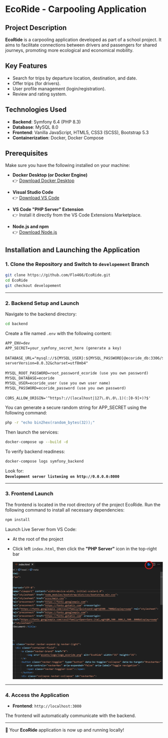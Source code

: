 # EcoRide - Carpooling Application

## Project Description

**EcoRide** is a carpooling application developed as part of a school project. It aims to facilitate connections between drivers and passengers for shared journeys, promoting more ecological and economical mobility.

## Key Features

- Search for trips by departure location, destination, and date.
- Offer trips (for drivers).
- User profile management (login/registration).
- Review and rating system.

## Technologies Used

- **Backend**: Symfony 6.4 (PHP 8.3)
- **Database**: MySQL 8.0
- **Frontend**: Vanilla JavaScript, HTML5, CSS3 (SCSS), Bootstrap 5.3
- **Containerization**: Docker, Docker Compose

## Prerequisites

Make sure you have the following installed on your machine:

- **Docker Desktop (or Docker Engine)**  
  👉 [Download Docker Desktop](https://www.docker.com/products/docker-desktop/)

- **Visual Studio Code**  
  👉 [Download VS Code](https://code.visualstudio.com/)

- **VS Code "PHP Server" Extension**  
  👉 Install it directly from the VS Code Extensions Marketplace.

- **Node.js and npm**  
  👉 [Download Node.js](https://nodejs.org/)

## Installation and Launching the Application

### 1. Clone the Repository and Switch to `developement` Branch

```bash
git clone https://github.com/Flo466/EcoRide.git
cd EcoRide
git checkout developement
```
---

### 2. Backend Setup and Launch

Navigate to the backend directory:

```bash
cd backend
```

Create a file named `.env` with the following content:

```env
APP_ENV=dev
APP_SECRET=your_symfony_secret_here (generate a key)

DATABASE_URL="mysql://${MYSQL_USER}:${MYSQL_PASSWORD}@ecoride_db:3306/${MYSQL_DATABASE}?serverVersion=8.0.32&charset=utf8mb4"

MYSQL_ROOT_PASSWORD=root_password_ecoride (use you own password)
MYSQL_DATABASE=ecoride
MYSQL_USER=ecoride_user (use you own user name)
MYSQL_PASSWORD=ecoride_password (use you own password)

CORS_ALLOW_ORIGIN='^https?://(localhost|127\.0\.0\.1)(:[0-9]+)?$'
```

You can generate a secure random string for APP_SECRET using the following command:

```bash
php -r "echo bin2hex(random_bytes(32));"

```

Then launch the services:

```bash
docker-compose up --build -d
```

To verify backend readiness:

```bash
docker-compose logs symfony_backend
```

Look for:  
**`Development server listening on http://0.0.0.0:8000`**

---

### 3. Frontend Launch

The frontend is located in the root directory of the project EcoRide.
Run the following command to install all necessary dependencies:

```bash
npm install
```

Launch Live Server from VS Code:

- At the root of the project
- Click left `index.html`, then click the **"PHP Server"** icon in the top-right bar

  ![Image](assets/images/image-1.png)

---

### 4. Access the Application

- **Frontend**: `http://localhost:3000`

The frontend will automatically communicate with the backend.

---

🎉 Your **EcoRide** application is now up and running locally!
